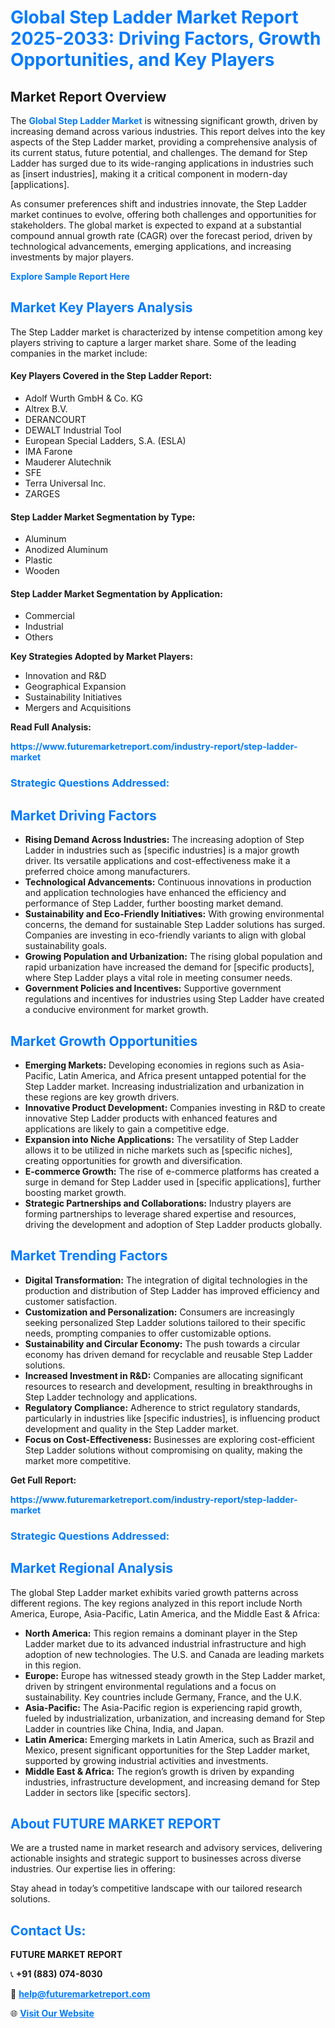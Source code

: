 <h1 style="color: #007BFF;">Global Step Ladder Market Report 2025-2033: Driving Factors, Growth Opportunities, and Key Players</h1>

<section id="overview">
<h2>Market Report Overview</h2>
<p>The <a href="https://www.futuremarketreport.com/industry-report/step-ladder-market" style="color: #007BFF; text-decoration: none;"><strong>Global Step Ladder Market</strong></a> is witnessing significant growth, driven by increasing demand across various industries. This report delves into the key aspects of the Step Ladder market, providing a comprehensive analysis of its current status, future potential, and challenges. The demand for Step Ladder has surged due to its wide-ranging applications in industries such as [insert industries], making it a critical component in modern-day [applications].</p>
<p>As consumer preferences shift and industries innovate, the Step Ladder market continues to evolve, offering both challenges and opportunities for stakeholders. The global market is expected to expand at a substantial compound annual growth rate (CAGR) over the forecast period, driven by technological advancements, emerging applications, and increasing investments by major players.</p>
</section>

<section id="overview">
<p><a href="https://www.futuremarketreport.com/request-sample/reportId=53764" style="color: #007BFF; text-decoration: none;"><strong>Explore Sample Report Here</strong></a></p>
</section>

<section id="key-players">
<h2 style="color: #007BFF;">Market Key Players Analysis</h2>
<p>The Step Ladder market is characterized by intense competition among key players striving to capture a larger market share. Some of the leading companies in the market include:</p>
<h4>Key Players Covered in the Step Ladder Report:</h4>
<ul><li>Adolf Wurth GmbH &amp; Co. KG</li><li>Altrex B.V.</li><li>DERANCOURT</li><li>DEWALT Industrial Tool</li><li>European Special Ladders, S.A. (ESLA)</li><li>IMA Farone</li><li>Mauderer Alutechnik</li><li>SFE</li><li>Terra Universal Inc.</li><li>ZARGES</li></ul>
<h4>Step Ladder Market Segmentation by Type:</h4>
<ul><li>Aluminum</li><li>Anodized Aluminum</li><li>Plastic</li><li>Wooden</li></ul>

<h4>Step Ladder Market Segmentation by Application:</h4>
<ul><li>Commercial</li><li>Industrial</li><li>Others</li></ul>
<p><strong>Key Strategies Adopted by Market Players:</strong></p>
<ul>
<li>Innovation and R&D</li>
<li>Geographical Expansion</li>
<li>Sustainability Initiatives</li>
<li>Mergers and Acquisitions</li>
</ul>
</section>

<section>
<p><strong>Read Full Analysis: </strong></p><a href="https://www.futuremarketreport.com/industry-report/step-ladder-market" style="color: #007BFF; text-decoration: none;"><strong>https://www.futuremarketreport.com/industry-report/step-ladder-market</strong></a>
<h3 style="color: #007BFF;">Strategic Questions Addressed:</h3>
</section>

<section id="driving-factors">
<h2 style="color: #007BFF;">Market Driving Factors</h2>
<ul>
<li><strong>Rising Demand Across Industries:</strong> The increasing adoption of Step Ladder in industries such as [specific industries] is a major growth driver. Its versatile applications and cost-effectiveness make it a preferred choice among manufacturers.</li>
<li><strong>Technological Advancements:</strong> Continuous innovations in production and application technologies have enhanced the efficiency and performance of Step Ladder, further boosting market demand.</li>
<li><strong>Sustainability and Eco-Friendly Initiatives:</strong> With growing environmental concerns, the demand for sustainable Step Ladder solutions has surged. Companies are investing in eco-friendly variants to align with global sustainability goals.</li>
<li><strong>Growing Population and Urbanization:</strong> The rising global population and rapid urbanization have increased the demand for [specific products], where Step Ladder plays a vital role in meeting consumer needs.</li>
<li><strong>Government Policies and Incentives:</strong> Supportive government regulations and incentives for industries using Step Ladder have created a conducive environment for market growth.</li>
</ul>
</section>

<section id="growth-opportunities">
<h2 style="color: #007BFF;">Market Growth Opportunities</h2>
<ul>
<li><strong>Emerging Markets:</strong> Developing economies in regions such as Asia-Pacific, Latin America, and Africa present untapped potential for the Step Ladder market. Increasing industrialization and urbanization in these regions are key growth drivers.</li>
<li><strong>Innovative Product Development:</strong> Companies investing in R&D to create innovative Step Ladder products with enhanced features and applications are likely to gain a competitive edge.</li>
<li><strong>Expansion into Niche Applications:</strong> The versatility of Step Ladder allows it to be utilized in niche markets such as [specific niches], creating opportunities for growth and diversification.</li>
<li><strong>E-commerce Growth:</strong> The rise of e-commerce platforms has created a surge in demand for Step Ladder used in [specific applications], further boosting market growth.</li>
<li><strong>Strategic Partnerships and Collaborations:</strong> Industry players are forming partnerships to leverage shared expertise and resources, driving the development and adoption of Step Ladder products globally.</li>
</ul>
</section>

<section id="trending-factors">
<h2 style="color: #007BFF;">Market Trending Factors</h2>
<ul>
<li><strong>Digital Transformation:</strong> The integration of digital technologies in the production and distribution of Step Ladder has improved efficiency and customer satisfaction.</li>
<li><strong>Customization and Personalization:</strong> Consumers are increasingly seeking personalized Step Ladder solutions tailored to their specific needs, prompting companies to offer customizable options.</li>
<li><strong>Sustainability and Circular Economy:</strong> The push towards a circular economy has driven demand for recyclable and reusable Step Ladder solutions.</li>
<li><strong>Increased Investment in R&D:</strong> Companies are allocating significant resources to research and development, resulting in breakthroughs in Step Ladder technology and applications.</li>
<li><strong>Regulatory Compliance:</strong> Adherence to strict regulatory standards, particularly in industries like [specific industries], is influencing product development and quality in the Step Ladder market.</li>
<li><strong>Focus on Cost-Effectiveness:</strong> Businesses are exploring cost-efficient Step Ladder solutions without compromising on quality, making the market more competitive.</li>
</ul>
</section>

<section>
<p><strong>Get Full Report: </strong></p><a href="https://www.futuremarketreport.com/industry-report/step-ladder-market" style="color: #007BFF; text-decoration: none;"><strong>https://www.futuremarketreport.com/industry-report/step-ladder-market</strong></a>
<h3 style="color: #007BFF;">Strategic Questions Addressed:</h3>
</section>


<section id="regional-analysis">
<h2 style="color: #007BFF;">Market Regional Analysis</h2>
<p>The global Step Ladder market exhibits varied growth patterns across different regions. The key regions analyzed in this report include North America, Europe, Asia-Pacific, Latin America, and the Middle East & Africa:</p>
<ul>
<li><strong>North America:</strong> This region remains a dominant player in the Step Ladder market due to its advanced industrial infrastructure and high adoption of new technologies. The U.S. and Canada are leading markets in this region.</li>
<li><strong>Europe:</strong> Europe has witnessed steady growth in the Step Ladder market, driven by stringent environmental regulations and a focus on sustainability. Key countries include Germany, France, and the U.K.</li>
<li><strong>Asia-Pacific:</strong> The Asia-Pacific region is experiencing rapid growth, fueled by industrialization, urbanization, and increasing demand for Step Ladder in countries like China, India, and Japan.</li>
<li><strong>Latin America:</strong> Emerging markets in Latin America, such as Brazil and Mexico, present significant opportunities for the Step Ladder market, supported by growing industrial activities and investments.</li>
<li><strong>Middle East & Africa:</strong> The region’s growth is driven by expanding industries, infrastructure development, and increasing demand for Step Ladder in sectors like [specific sectors].</li>
</ul>
</section>

<footer>
<h2 style="color: #007BFF;">About FUTURE MARKET REPORT</h2>
<p>We are a trusted name in market research and advisory services, delivering actionable insights and strategic support to businesses across diverse industries. Our expertise lies in offering:</p>

<p>Stay ahead in today’s competitive landscape with our tailored research solutions.</p>

<h2 style="color: #007BFF;">Contact Us:</h2>
<p><strong>FUTURE MARKET REPORT</strong></p>
<p>📞 <strong>+91 (883) 074-8030</strong></p>
<p>📧 <strong><a href="mailto:help@futuremarketreport.com" style="color: #007BFF;">help@futuremarketreport.com</a></strong></p>
<p>🌐 <strong><a href="https://www.futuremarketreport.com/" style="color: #007BFF;">Visit Our Website</a></strong></p>
</footer>